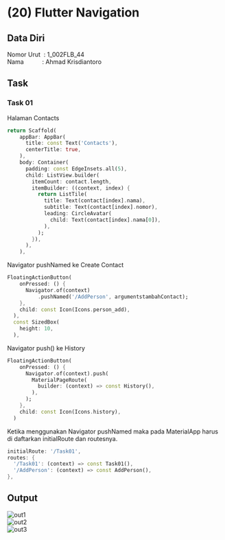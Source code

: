 # (20) Flutter Navigation

## Data Diri
Nomor Urut &nbsp;: 1_002FLB_44 <br>
Nama &emsp;&emsp;&ensp;&nbsp;: Ahmad Krisdiantoro

## Task 
### Task 01
Halaman Contacts
```dart
return Scaffold(
    appBar: AppBar(
      title: const Text('Contacts'),
      centerTitle: true,
    ),
    body: Container(
      padding: const EdgeInsets.all(5),
      child: ListView.builder(
        itemCount: contact.length,
        itemBuilder: ((context, index) {
          return ListTile(
            title: Text(contact[index].nama),
            subtitle: Text(contact[index].nomor),
            leading: CircleAvatar(
              child: Text(contact[index].nama[0]),
            ),
          );
        }),
      ),
    ),
```
Navigator pushNamed ke Create Contact
```dart
FloatingActionButton(
    onPressed: () {
      Navigator.of(context)
          .pushNamed('/AddPerson', argumentstambahContact);
    },
    child: const Icon(Icons.person_add),
  ),
  const SizedBox(
    height: 10,
  ),
```
Navigator push() ke History
```dart
FloatingActionButton(
    onPressed: () {
      Navigator.of(context).push(
        MaterialPageRoute(
          builder: (context) => const History(),
        ),
      );
    },
    child: const Icon(Icons.history),
  )
```
Ketika menggunakan Navigator pushNamed maka pada MaterialApp harus di daftarkan initialRoute dan routesnya.
```dart
initialRoute: '/Task01',
routes: {
  '/Task01': (context) => const Task01(),
  '/AddPerson': (context) => const AddPerson(),
},
```

## Output
![out1](/20_Flutter%20Navigation/screenshots/out1.png) <br> 
![out2](/20_Flutter%20Navigation/screenshots/out2.png) <br>
![out3](/20_Flutter%20Navigation/screenshots/out3.png) <br>